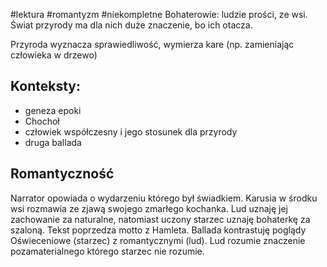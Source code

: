 #lektura #romantyzm #niekompletne 
Bohaterowie: ludzie prości, ze wsi. Świat przyrody ma dla nich duże znaczenie, bo ich otacza. 

Przyroda wyznacza sprawiedliwość, wymierza kare (np. zamieniając człowieka w drzewo)

## Konteksty:
- geneza epoki
- Chochoł
- człowiek współczesny i jego stosunek dla przyrody
- druga ballada
## Romantyczność

Narrator opowiada o wydarzeniu którego był świadkiem. Karusia w środku wsi rozmawia ze zjawą swojego zmarłego kochanka. Lud uznaję jej zachowanie za naturalne, natomiast uczony starzec uznaję bohaterkę za szaloną. Tekst poprzedza motto z Hamleta. Ballada kontrastuję poglądy Oświeceniowe (starzec)  z romantycznymi (lud). Lud rozumie znaczenie pozamaterialnego którego starzec nie rozumie. 